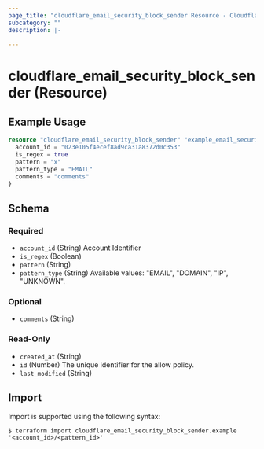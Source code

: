 ```yaml
---
page_title: "cloudflare_email_security_block_sender Resource - Cloudflare"
subcategory: ""
description: |-
  
---
```


# cloudflare_email_security_block_sender (Resource)



## Example Usage

```terraform
resource "cloudflare_email_security_block_sender" "example_email_security_block_sender" {
  account_id = "023e105f4ecef8ad9ca31a8372d0c353"
  is_regex = true
  pattern = "x"
  pattern_type = "EMAIL"
  comments = "comments"
}
```

<!-- schema generated by tfplugindocs -->
## Schema

### Required

- `account_id` (String) Account Identifier
- `is_regex` (Boolean)
- `pattern` (String)
- `pattern_type` (String) Available values: "EMAIL", "DOMAIN", "IP", "UNKNOWN".

### Optional

- `comments` (String)

### Read-Only

- `created_at` (String)
- `id` (Number) The unique identifier for the allow policy.
- `last_modified` (String)

## Import

Import is supported using the following syntax:

```shell
$ terraform import cloudflare_email_security_block_sender.example '<account_id>/<pattern_id>'
```
